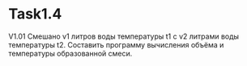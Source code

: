 # Task1.4
V1.01
Смешано v1 литров воды температуры t1 с v2 литрами воды температуры t2. Составить программу вычисления объёма и температуры образованной смеси.
